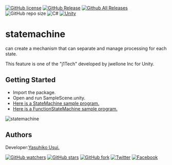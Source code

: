 [![GitHub license](https://img.shields.io/github/license/jwellone/statemachine.svg?style=plastic)](https://github.com/jwellone/statemachine/blob/main/LICENSE)
[![GitHub Release](https://img.shields.io/github/v/release/jwellone/statemachine.svg?style=plastic)](https://GitHub.com/jwellone/statemachine/releases/latest)
[![Github All Releases](https://img.shields.io/github/downloads/jwellone/statemachine/total?color=blue&style=plastic)](https://GitHub.com/jwellone/statemachine/releases)
![GitHub repo size](https://img.shields.io/github/repo-size/jwellone/statemachine?label=size&style=plastic)
![C#](https://img.shields.io/badge/C%23-239120?logo=c-sharp&style=plastic)
[![Unity](https://img.shields.io/badge/Unity-100000?logo=unity&style=plastic)](https://unity.com)


# statemachine
can create a mechanism that can separate and manage processing for each state.

This feature is one of the "j1Tech" developed by jwellone Inc for Unity.


## Getting Started
- Import the package.
- Open and run SampleScene.unity.
- [Here is a StateMachine sample program.](https://github.com/jwellone/statemachine/blob/main/Assets/jwellone/StateMachine/Sample/StateMachineSample/Scripts/SampleScene.cs) 
- [Here is a FunctionStateMachine sample program.](https://github.com/jwellone/statemachine/blob/main/Assets/jwellone/StateMachine/Sample/FunctionStateMachineSample/Scripts/SampleScene.cs)

![statemachine](https://user-images.githubusercontent.com/85072161/158657355-082d607d-9ee5-41e4-aa39-d43941e7725d.gif)

## Authors
Developer:[Yasuhiko Usui.](https://github.com/UsuiYasuhiko-jw1)


[![GitHub watchers](https://img.shields.io/github/watchers/jwellone/statemachine.svg?style=social&label=Watch)](https://GitHub.com/jwellone/statemachine/watchers/)
[![GitHub stars](https://img.shields.io/github/stars/jwellone/statemachine.svg?style=social&label=Stars)](https://GitHub.com/jwellone/statemachine/stargazers)
[![GitHub fork](https://img.shields.io/github/forks/jwellone/statemachine.svg?style=social&label=Fork)](https://GitHub.com/jwellone/statemachine/network/members)
[![Twitter](https://img.shields.io/twitter/follow/jwellone?label=Twitter&logo=twitter&style=social)](http://twitter.com/jwellone)
[![Facebook](https://img.shields.io/badge/Facebook-1877F2?style=for-the-badge&logo=facebook&logoColor=white&style=plastic)](https://www.facebook.com/jwellone)
